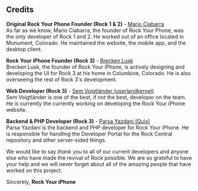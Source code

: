 ## Credits

**Original Rock Your Phone Founder (Rock 1 & 2)** - [Mario Ciabarra](https://twitter.com/mariociabarra/)  
As far as we know, Mario Ciabarra, the founder of Rock Your Phone, was the only developer of Rock 1 and 2. He worked out of an office located in Monument, Colorado. He maintained the website, the mobile app, and the desktop client.  
  
**Rock Your iPhone Founder (Rock 3)** - [Brecken Lusk](https://twitter.com/BreckenLusk/)  
Brecken Lusk, the founder of Rock Your iPhone, is actively designing and developing the UI for Rock 3 at his home in Columbine, Colorado. He is also overseeing the rest of Rock 3's development.  
  
**Web Developer (Rock 3)** - [Sem Voigtländer (userlandkernel)](https://twitter.com/userlandkernel)  
Sem Voigtländer is one of the best, if not the best, developer on the team. He is currently the currently working on developing the Rock Your iPhone website.
  
**Backend & PHP Developer (Rock 3)** - [Parsa Yazdani (Quix)](https://twitter.com/QuixThe2nd/)  
Parsa Yazdani is the backend and PHP developer for Rock Your iPhone. He is responsible for handling the Developer Portal for the Rock Central repository and other server-sided things.  
  
We would like to say *thank you* to all of our current developers and anyone else who have made the revival of Rock possible. We are so grateful to have your help and we will never forget about all of the amazing people that have worked on this project.  
  
Sincerely,
**Rock Your iPhone**

